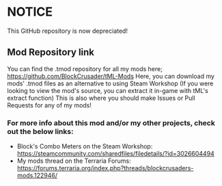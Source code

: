 # NOTICE
This GitHub repository is now depreciated!

## Mod Repository link
You can find the .tmod repository for all my mods here; https://github.com/BlockCrusader/tML-Mods
Here, you can download my mods' .tmod files as an alternative to using Steam Workshop (If you were looking to view the mod's source, you can extract it in-game with tML's extract function)
This is also where you should make Issues or Pull Requests for any of my mods!

### For more info about this mod and/or my other projects, check out the below links:
- Block's Combo Meters on the Steam Workshop: https://steamcommunity.com/sharedfiles/filedetails/?id=3026604494
- My mods thread on the Terraria Forums: https://forums.terraria.org/index.php?threads/blockcrusaders-mods.122946/
